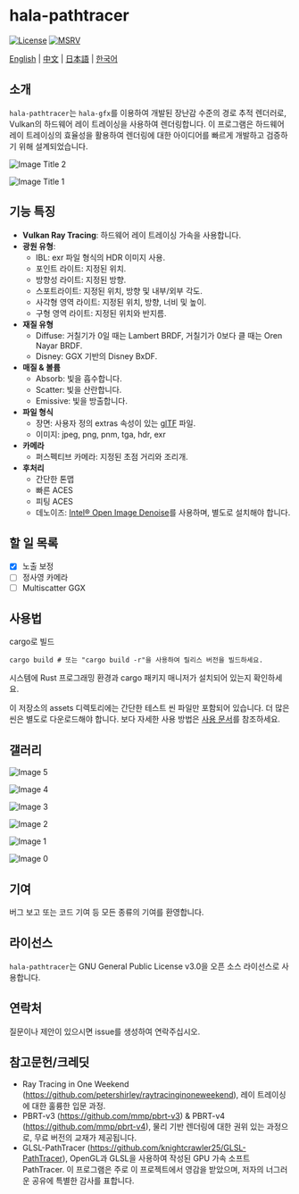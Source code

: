 # hala-pathtracer
[![License](https://img.shields.io/badge/License-GPL3-blue.svg)](https://www.gnu.org/licenses/gpl-3.0.en.html)
[![MSRV](https://img.shields.io/badge/rustc-1.70.0+-ab6000.svg)](https://blog.rust-lang.org/2023/06/01/Rust-1.70.0.html)

[English](README.md) | [中文](README_CN.md) | [日本語](README_JP.md) | [한국어](README_KO.md)

## 소개
`hala-pathtracer`는 `hala-gfx`를 이용하여 개발된 장난감 수준의 경로 추적 렌더러로, Vulkan의 하드웨어 레이 트레이싱을 사용하여 렌더링합니다.
이 프로그램은 하드웨어 레이 트레이싱의 효율성을 활용하여 렌더링에 대한 아이디어를 빠르게 개발하고 검증하기 위해 설계되었습니다.

![Image Title 2](docs/images/dragon-all.jpg)

![Image Title 1](docs/images/bedroom.jpg)

## 기능 특징
- **Vulkan Ray Tracing**: 하드웨어 레이 트레이싱 가속을 사용합니다.
- **광원 유형**:
  - IBL: exr 파일 형식의 HDR 이미지 사용.
  - 포인트 라이트: 지정된 위치.
  - 방향성 라이트: 지정된 방향.
  - 스포트라이트: 지정된 위치, 방향 및 내부/외부 각도.
  - 사각형 영역 라이트: 지정된 위치, 방향, 너비 및 높이.
  - 구형 영역 라이트: 지정된 위치와 반지름.
- **재질 유형**
  - Diffuse: 거칠기가 0일 때는 Lambert BRDF, 거칠기가 0보다 클 때는 Oren Nayar BRDF.
  - Disney: GGX 기반의 Disney BxDF.
- **매질 & 볼륨**
  - Absorb: 빛을 흡수합니다.
  - Scatter: 빛을 산란합니다.
  - Emissive: 빛을 방출합니다.
- **파일 형식**
  - 장면: 사용자 정의 extras 속성이 있는 [glTF](https://www.khronos.org/gltf/) 파일.
  - 이미지: jpeg, png, pnm, tga, hdr, exr
- **카메라**
  - 퍼스펙티브 카메라: 지정된 초점 거리와 조리개.
- **후처리**
  - 간단한 톤맵
  - 빠른 ACES
  - 피팅 ACES
  - 데노이즈: [Intel® Open Image Denoise](https://www.openimagedenoise.org/)를 사용하며, 별도로 설치해야 합니다.

## 할 일 목록

- [X] 노출 보정
- [ ] 정사영 카메라
- [ ] Multiscatter GGX

## 사용법
cargo로 빌드

```shell
cargo build # 또는 "cargo build -r"을 사용하여 릴리스 버전을 빌드하세요.
```

시스템에 Rust 프로그래밍 환경과 cargo 패키지 매니저가 설치되어 있는지 확인하세요.

이 저장소의 assets 디렉토리에는 간단한 테스트 씬 파일만 포함되어 있습니다. 더 많은 씬은 별도로 다운로드해야 합니다. 보다 자세한 사용 방법은 [사용 문서](docs/HOW_TO.md)를 참조하세요.

## 갤러리

![Image 5](docs/images/car2.jpg)

![Image 4](docs/images/tropical.jpg)

![Image 3](docs/images/teapot-full.jpg)

![Image 2](docs/images/disney_test.jpg)

![Image 1](docs/images/veach_test.jpg)

![Image 0](docs/images/cornell-box.jpg)

## 기여
버그 보고 또는 코드 기여 등 모든 종류의 기여를 환영합니다.

## 라이선스
`hala-pathtracer`는 GNU General Public License v3.0을 오픈 소스 라이선스로 사용합니다.

## 연락처
질문이나 제안이 있으시면 issue를 생성하여 연락주십시오.

## 참고문헌/크레딧
- Ray Tracing in One Weekend (https://github.com/petershirley/raytracinginoneweekend), 레이 트레이싱에 대한 훌륭한 입문 과정.
- PBRT-v3 (https://github.com/mmp/pbrt-v3) & PBRT-v4 (https://github.com/mmp/pbrt-v4), 물리 기반 렌더링에 대한 권위 있는 과정으로, 무료 버전의 교재가 제공됩니다.
- GLSL-PathTracer (https://github.com/knightcrawler25/GLSL-PathTracer), OpenGL과 GLSL을 사용하여 작성된 GPU 가속 소프트 PathTracer. 이 프로그램은 주로 이 프로젝트에서 영감을 받았으며, 저자의 너그러운 공유에 특별한 감사를 표합니다.